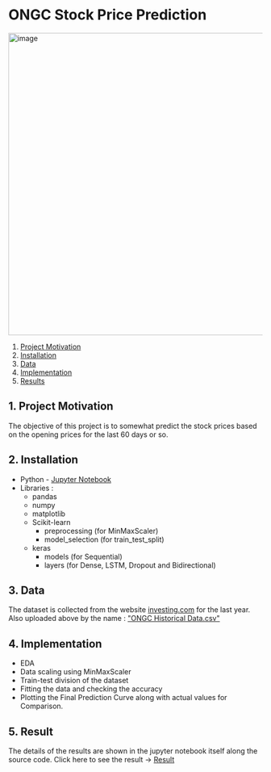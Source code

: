 # ONGC Stock Price Prediction

<img width="599" alt="image" src="https://user-images.githubusercontent.com/70332585/174426168-b367ef39-374f-42a2-a239-dce5fb936a95.png">

1. [Project Motivation](#ProjectMotivation)
2. [Installation](#installation)
3. [Data](#data)
4. [Implementation](#model)
5. [Results](#results)

## 1. Project Motivation <a name="ProjectMotivation"></a> 

The objective of this project is to somewhat predict the stock prices based on the opening prices for the last 60 days or so. 

## 2. Installation <a name="installation"></a>

- Python - [Jupyter Notebook](https://jupyter.org)
- Libraries :
  - pandas
  - numpy
  - matplotlib
  - Scikit-learn
     - preprocessing (for MinMaxScaler) 
     - model_selection (for train_test_split)
  - keras
     - models (for Sequential)
     - layers (for Dense, LSTM, Dropout and Bidirectional)

  
## 3. Data<a name="data"></a> 

The dataset is collected from the website [investing.com](https://www.investing.com/equities/oil---natural-gas-corporation) for the last year.
Also uploaded above by the name : ["ONGC Historical Data.csv"](https://github.com/piyushkumar08/ONGC/blob/main/ONGC%20Historical%20Data.csv)


## 4. Implementation <a name="model"></a> 
  - EDA
  - Data scaling using MinMaxScaler
  - Train-test division of the dataset
  - Fitting the data and checking the accuracy
  - Plotting the Final Prediction Curve along with actual values for Comparison.

## 5. Result<a name="results"></a>

The details of the results are shown in the jupyter notebook itself along the source code. Click here to see the result -> [Result](https://github.com/piyushkumar08/ONGC/blob/main/ONGC.ipynb) 

